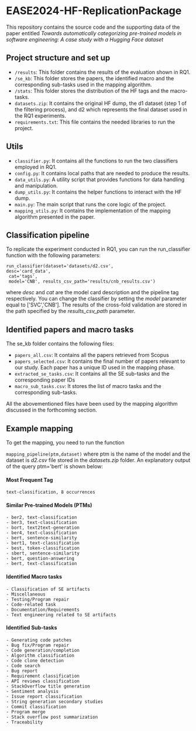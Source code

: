 # EASE2024-HF-ReplicationPackage


This repository contains the source code and the supporting data of the paper entitled *Towards automatically categorizing pre-trained models in software engineering: A case study with a Hugging Face dataset*





## Project structure and set up

- `/results`: This folder contains the results of the evaluation shown in RQ1.
- `/se_kb`: This folder stores the papers, the identified macro and the corresponding sub-tasks used in the mapping algorithm.
- `/stats`: This folder stores the distribution of the HF tags and the macro-tasks.
- `datasets.zip`: It contains the original HF dump, the d1 dataset (step 1 of the filtering process), and d2 which represents the final dataset used in the RQ1 experiments.
- `requirements.txt`: This file contains the needed libraries to run the project. 




## Utils

- `classifier.py`: It contains all the functions to run the two classifiers employed in RQ1.
- `config.py`: It contains local paths that are needed to produce the results.
- `data_utils.py`: A utility script that provides functions for data handling and manipulation.
- `dump_utils.py`: It contains the helper functions to interact with the HF dump.
- `main.py`: The main script that runs the core logic of the project.
- `mapping_utils.py`: It contains the implementation of the mapping algorithm presented in the paper.


## Classification pipeline

To replicate the experiment conducted in RQ1, you can run the 
run_classifier function with the following parameters:

``` 
run_classifier(dataset='datasets/d2.csv',
desc='card_data',
 cat='tags', 
 model='CNB', results_csv_path='results/cnb_results.csv') 
 ```

where *desc* and *cat* are the model card description and the pipeline tag respectively. You can change the classifier by setting the *model* parameter equal to ['SVC','CNB']. The results of the cross-fold validation are stored in the path specified by the *results_csv_path* parameter.   

## Identified papers and macro tasks

The se_kb folder contains the following files:

- `papers_all.csv`: It contains all the papers retrieved from Scopus
- `papers_selected.csv`: It contains the final number of papers relevant to our study. Each paper has a unique ID used in the mapping phase. 
- `extracted_se_tasks.csv`: It contains all the SE sub-tasks and the corresponding paper IDs
- `macro_sub_tasks.csv`: It stores the list of macro tasks and the corresponding sub-tasks.


All the abovementioned files have been used by the mapping algorithm discussed in the forthcoming section. 





## Example mapping

To get the mapping, you need to run the function 

`mapping_pipeline(ptm,dataset)` where ptm is the name of the model and the dataset is *d2.csv* file stored in the *datasets.zip* folder. An explanatory output of the query ptm='bert' is shown below:




#### Most Frequent Tag
``` text-classification, 8 occurrences ```

#### Similar Pre-trained Models (PTMs)

```
- ber2, text-classification
- ber3, text-classification
- bort, text2text-generation
- ber4, text-classification
- bert, sentence-similarity
- bert1, text-classification
- best, token-classification
- sbert, sentence-similarity
- bert, question-answering
- bert, text-classification
```


#### Identified Macro tasks
```
- Classification of SE artifacts
- Miscellaneous
- Testing/Program repair
- Code-related task
- Documentation/Requirements
- Text engineering related to SE artifacts 
```

#### Identified Sub-tasks

```
- Generating code patches
- Bug fix/Program repair
- Code generation/completion
- Algorithm classification
- Code clone detection
- Code search 
- Bug report
- Requirement classification
- API reviews classification
- StackOverflow title generation
- Sentiment analysis 
- Issue report classification
- String generation secondary studies
- Commit classification
- Program merge
- Stack overflow post summarization
- Traceability
```




